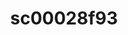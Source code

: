 ---
ee_id: '230'
site: '1'
type: '2'
long_id: 2010-012 sc00028f93
url: 2010-012-sc00028f93
year: '2010'
medium: 'Pen on All Purpose Security Paper (Grey) #24 bond'
commission:
add_credit:
dims: 11 x 8.5 inches
pitch:
ps:
live_url:
related:
title: sc00028f93
youtube:
imgs: "{filedir_1}cadliner-drawing-2010-012-digital-database-ih_1.jpg"
subheading:
year2: '2010'
download:
add_credits:
related_code:
! '':
layout: things-i-made
---